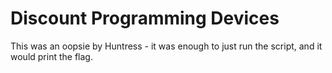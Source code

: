 # Discount Programming Devices

This was an oopsie by Huntress - it was enough to just run the script, and it would print the flag.
